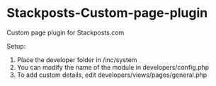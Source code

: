 # Stackposts-Custom-page-plugin
Custom page plugin for Stackposts.com

Setup:
1. Place the developer folder in /inc/system
2. You can modify the name of the module in developers/config.php
3. To add custom details, edit developers/views/pages/general.php
